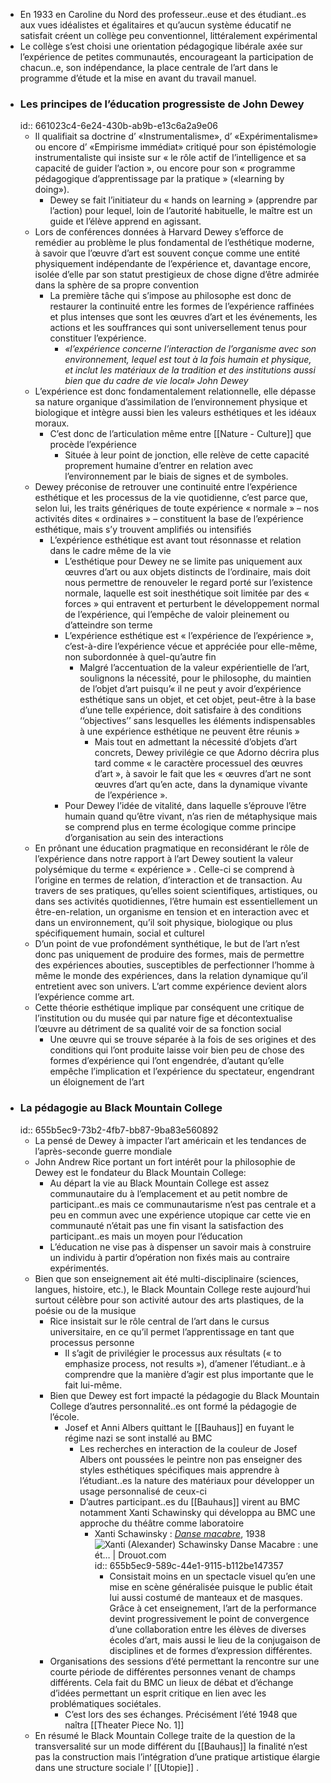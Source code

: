 - En 1933 en Caroline du Nord des professeur..euse et des étudiant..es aux vues idéalistes et égalitaires et qu’aucun système éducatif ne satisfait créent un collège peu conventionnel, littéralement expérimental
- Le collège s’est choisi une orientation pédagogique libérale axée sur l’expérience de petites communautés, encourageant la participation de chacun..e, son indépendance, la place centrale de l’art dans le programme d’étude et la mise en avant du travail manuel.
- ### Les principes de l’éducation progressiste de John Dewey
  id:: 661023c4-6e24-430b-ab9b-e13c6a2a9e06
	- Il qualifiait sa doctrine d’ «Instrumentalisme», d’ «Expérimentalisme» ou encore d’ «Empirisme immédiat» critiqué pour son épistémologie instrumentaliste qui insiste sur « le rôle actif de l’intelligence et sa capacité de guider l’action », ou encore pour son « programme pédagogique d’apprentissage par la pratique » («learning by doing»).
		- Dewey se fait l’initiateur du « hands on learning » (apprendre par l’action) pour lequel, loin de l’autorité habituelle, le maître est un guide et l’élève apprend en agissant.
	- Lors de conférences données à Harvard Dewey s’efforce de remédier au problème le plus fondamental de l’esthétique moderne, à savoir que l’œuvre d’art est souvent conçue comme une entité physiquement indépendante de l’expérience et, davantage encore, isolée d’elle par son statut prestigieux de chose digne d’être admirée dans la sphère de sa propre convention
		- La première tâche qui s’impose au philosophe est donc de restaurer la continuité entre les formes de l’expérience raffinées et plus intenses que sont les œuvres d’art et les événements, les actions et les souffrances qui sont universellement tenus pour constituer l’expérience.
			- *«l’expérience concerne l’interaction de l’organisme avec son environnement, lequel est tout à la fois humain et physique, et inclut les matériaux de la tradition et des institutions aussi bien que du cadre de vie local»*
			  *John Dewey*
	- L’expérience est donc fondamentalement relationnelle, elle dépasse sa nature organique d’assimilation de l’environnement physique et biologique et intègre aussi bien les valeurs esthétiques et les idéaux moraux.
		- C’est donc de l’articulation même entre [[Nature - Culture]] que procède l’expérience
			- Située à leur point de jonction, elle relève de cette capacité proprement humaine d’entrer en relation avec l’environnement par le biais de signes et de symboles.
	- Dewey préconise de retrouver une continuité entre l’expérience esthétique et les processus de la vie quotidienne, c’est parce que, selon lui, les traits génériques de toute expérience « normale » – nos activités dites « ordinaires » – constituent la base de l’expérience esthétique, mais s’y trouvent amplifiés ou intensifiés
		- L’expérience esthétique est avant tout résonnasse et relation dans le cadre même de la vie
			- L’esthétique pour Dewey ne se limite pas uniquement aux œuvres d’art ou aux objets distincts de l’ordinaire, mais doit nous permettre de renouveler le regard porté sur l’existence normale, laquelle est soit inesthétique soit limitée par des « forces » qui entravent et perturbent le développement normal de l’expérience, qui l’empêche de valoir pleinement ou d’atteindre son terme
			- L’expérience esthétique est « l’expérience de l’expérience », c’est-à-dire l’expérience vécue et appréciée pour elle-même, non subordonnée à quel-qu’autre fin
				- Malgré l’accentuation de la valeur expérientielle de l’art, soulignons la nécessité, pour le philosophe, du maintien de l’objet d’art puisqu’« il ne peut y avoir d’expérience esthétique sans un objet, et cet objet, peut-être à la base d’une telle expérience, doit satisfaire à des conditions ‘‘objectives’’ sans lesquelles les éléments indispensables à une expérience esthétique ne peuvent être réunis »
					- Mais tout en admettant la nécessité d’objets d’art concrets, Dewey privilégie ce que Adorno décrira plus tard comme « le caractère processuel des œuvres d’art », à savoir le fait que les « œuvres d’art ne sont œuvres d’art qu’en acte, dans la dynamique vivante de l’expérience ».
			- Pour Dewey l’idée de vitalité, dans laquelle s’éprouve l’être humain quand qu’être vivant,  n’as rien de métaphysique mais se comprend plus en terme écologique comme principe d’organisation au sein des interactions
	- En prônant une éducation pragmatique en reconsidérant le rôle de l’expérience dans notre rapport à l’art Dewey soutient la valeur polysémique du terme « expérience » . Celle-ci se comprend à l’origine en termes de relation, d’interaction et de transaction. Au travers de ses pratiques, qu’elles soient scientifiques, artistiques, ou dans ses activités quotidiennes, l’être humain est essentiellement un être-en-relation, un organisme en tension et en interaction avec et dans un environnement, qu’il soit physique, biologique ou plus spécifiquement humain, social et culturel
	- D’un point de vue profondément synthétique, le but de l’art n’est donc pas uniquement de produire des formes, mais de permettre des expériences abouties, susceptibles de perfectionner l’homme à même le monde des expériences, dans la relation dynamique qu’il entretient avec son univers. L’art comme expérience devient alors l’expérience comme art.
	- Cette théorie esthétique implique par conséquent une critique de l’institution ou du musée qui par nature fige et décontextualise l’œuvre au détriment de sa qualité voir de sa fonction social
		- Une œuvre qui se trouve séparée à la fois de ses origines et des conditions qui l’ont produite laisse voir bien peu de chose des formes d’expérience qui l’ont engendrée, d’autant qu’elle empêche l’implication et l’expérience du spectateur, engendrant un éloignement de l’art
- ### La pédagogie au Black Mountain College
  id:: 655b5ec9-73b2-4fb7-bb87-9ba83e560892
	- La pensé de Dewey à impacter l’art américain et les tendances de l’après-seconde guerre mondiale
	- John Andrew Rice portant un fort intérêt pour la philosophie de Dewey est le fondateur du Black Mountain College:
		- Au départ la vie au Black Mountain College est assez communautaire du à l’emplacement et au petit nombre de participant..es mais ce communautarisme n’est pas centrale et a peu en commun avec une expérience utopique car cette vie en communauté n’était pas une fin visant la satisfaction des participant..es mais un moyen pour l’éducation
		- L’éducation ne vise pas à dispenser un savoir mais à construire un individu à partir d’opération non fixés mais au contraire expérimentés.
	- Bien que son enseignement ait été multi-disciplinaire (sciences, langues, histoire, etc.), le Black Mountain College reste aujourd’hui surtout célèbre pour son activité autour des arts plastiques, de la poésie ou de la musique
		- Rice insistait sur le rôle central de l’art dans le cursus universitaire, en ce qu’il permet l’apprentissage en tant que processus personne
			- Il s’agit de privilégier le processus aux résultats (« to emphasize process, not results »), d’amener l’étudiant..e à comprendre que la manière d’agir est plus importante que le fait lui-même.
		- Bien que Dewey est fort impacté la pédagogie du Black Mountain College d’autres personnalité..es ont formé la pédagogie de l’école.
			- Josef et Anni Albers quittant le [[Bauhaus]] en fuyant le régime nazi se sont installé au BMC
				- Les recherches en interaction de la couleur de Josef Albers ont poussées le peintre non pas enseigner des styles esthétiques spécifiques mais apprendre à l’étudiant..es la nature des matériaux pour développer un usage personnalisé de ceux-ci
				- D’autres participant..es du [[Bauhaus]] virent au BMC notamment Xanti Schawinsky qui développa au BMC une approche du théâtre comme laboratoire
					- Xanti Schawinsky : [*Danse macabre*](https://drouot.com/fr/l/15163447-xanti-alexander-schawinskyxant), 1938 ![Xanti (Alexander) Schawinsky Danse Macabre : une ét… | Drouot.com](https://cdn.drouot.com/d/image/lot?size=fullHD&path=517/115336/0f3ddd522f560d74e01e8086e87b6b4c)
					  id:: 655b5ec9-589c-44e1-9115-b112be147357
						- Consistait moins en un spectacle visuel qu’en une mise en scène généralisée puisque le public était lui aussi costumé de manteaux et de masques. Grâce à cet enseignement, l’art de la performance devint progressivement le point de convergence d’une collaboration entre les élèves de diverses écoles d’art, mais aussi le lieu de la conjugaison de disciplines et de formes d’expression différentes.
		- Organisations des sessions d’été permettant la rencontre sur une courte période de différentes personnes venant de champs différents. Cela fait du BMC un lieux de débat et d’échange d’idées permettant un esprit critique en lien avec les problématiques sociétales.
			- C’est lors des ses échanges. Précisément l’été 1948 que naîtra [[Theater Piece No. 1]]
	- En résumé le Black Mountain College traite de la question de la transversalité sur un mode différent du [[Bauhaus]] la finalité n’est pas la construction mais l’intégration d’une pratique artistique élargie dans une structure sociale l’ [[Utopie]] .